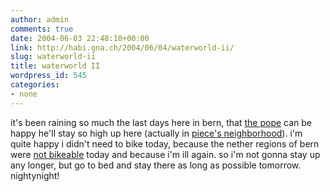 ```yaml
---
author: admin
comments: true
date: 2004-06-03 22:48:10+00:00
link: http://habi.gna.ch/2004/06/04/waterworld-ii/
slug: waterworld-ii
title: waterworld II
wordpress_id: 545
categories:
- none
---
```


it's been raining so much the last days here in bern, that [the pope](http://www.google.com/search?hl=en&lr=&ie=UTF-8&safe=off&c2coff=1&q=papst+besuch+bern&btnG=Search) can be happy he'll stay so high up here (actually in [piece's neighborhood](https://pieceoplastic.com/index.php?p=1126)).
i'm quite happy i didn't need to bike today, because the nether regions of bern were [not bikeable](http://www.bernergazette.ch/archives/000415.html) today and because i'm ill again. so i'm not gonna stay up any longer, but go to bed and stay there as long as possible tomorrow.
nightynight!
